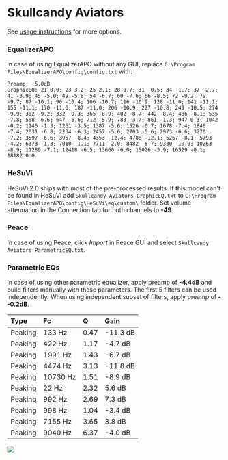 # Skullcandy Aviators
See [usage instructions](https://github.com/jaakkopasanen/AutoEq#usage) for more options.

### EqualizerAPO
In case of using EqualizerAPO without any GUI, replace `C:\Program Files\EqualizerAPO\config\config.txt`
with:
```
Preamp: -5.0dB
GraphicEQ: 21 0.0; 23 3.2; 25 2.1; 28 0.7; 31 -0.5; 34 -1.7; 37 -2.7; 41 -3.9; 45 -5.0; 49 -5.8; 54 -6.7; 60 -7.6; 66 -8.5; 72 -9.2; 79 -9.7; 87 -10.1; 96 -10.4; 106 -10.7; 116 -10.9; 128 -11.0; 141 -11.1; 155 -11.1; 170 -11.0; 187 -11.0; 206 -10.9; 227 -10.8; 249 -10.5; 274 -9.9; 302 -9.2; 332 -9.3; 365 -8.9; 402 -8.7; 442 -8.4; 486 -8.1; 535 -7.8; 588 -6.6; 647 -5.6; 712 -5.9; 783 -3.7; 861 -1.3; 947 0.3; 1042 -0.2; 1146 -1.3; 1261 -3.5; 1387 -5.6; 1526 -6.7; 1678 -7.4; 1846 -7.4; 2031 -6.8; 2234 -6.3; 2457 -5.6; 2703 -5.6; 2973 -6.6; 3270 -7.2; 3597 -6.6; 3957 -8.4; 4353 -12.4; 4788 -12.1; 5267 -8.1; 5793 -4.2; 6373 -1.3; 7010 -1.1; 7711 -2.0; 8482 -6.7; 9330 -10.0; 10263 -8.9; 11289 -7.1; 12418 -6.5; 13660 -6.0; 15026 -3.9; 16529 -0.1; 18182 0.0
```

### HeSuVi
HeSuVi 2.0 ships with most of the pre-processed results. If this model can't be found in HeSuVi add
`Skullcandy Aviators GraphicEQ.txt` to `C:\Program Files\EqualizerAPO\config\HeSuVi\eq\custom\` folder.
Set volume attenuation in the Connection tab for both channels to **-49**

### Peace
In case of using Peace, click *Import* in Peace GUI and select `Skullcandy Aviators ParametricEQ.txt`.

### Parametric EQs
In case of using other parametric equalizer, apply preamp of **-4.4dB** and build filters manually
with these parameters. The first 5 filters can be used independently.
When using independent subset of filters, apply preamp of **--0.2dB**.

| Type    | Fc       |    Q | Gain     |
|:--------|:---------|:-----|:---------|
| Peaking | 133 Hz   | 0.47 | -11.3 dB |
| Peaking | 422 Hz   | 1.17 | -4.7 dB  |
| Peaking | 1991 Hz  | 1.43 | -6.7 dB  |
| Peaking | 4474 Hz  | 3.13 | -11.8 dB |
| Peaking | 10730 Hz | 1.51 | -8.9 dB  |
| Peaking | 22 Hz    | 2.32 | 5.6 dB   |
| Peaking | 992 Hz   | 2.69 | 7.3 dB   |
| Peaking | 998 Hz   | 1.04 | -3.4 dB  |
| Peaking | 7155 Hz  | 3.65 | 3.8 dB   |
| Peaking | 9040 Hz  | 6.37 | -4.0 dB  |

![](https://raw.githubusercontent.com/jaakkopasanen/AutoEq/master/results/headphonecom/sbaf-serious/Skullcandy%20Aviators/Skullcandy%20Aviators.png)